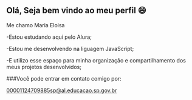 ## Olá, Seja bem vindo ao meu perfil 😄

Me chamo Maria Eloisa

 -Estou estudando aqui pelo Alura;
  
 -Estou me desenvolvendo na liguagem JavaScript;

 -E utilizo esse espaço para minha organização e compartilhamento dos meus projetos desenvolvidos;

###Você pode entrar em contato comigo por:

00001124709885sp@al.educacao.sp.gov.br
